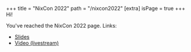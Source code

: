 +++
title = "NixCon 2022"
path = "/nixcon2022"
[extra]
isPage = true
+++
Hi!

You've reached the NixCon 2022 page. Links:
* [Slides](./slides)
* [Video (livestream)](https://youtu.be/l70haNBm1wc?t=4h34m28s)
